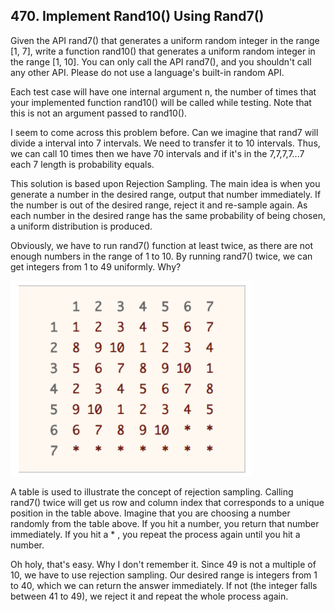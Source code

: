 ## 470. Implement Rand10() Using Rand7()

Given the API rand7() that generates a uniform random integer in the range [1, 7], write a function rand10() that generates a uniform random integer in the range [1, 10]. You can only call the API rand7(), and you shouldn't call any other API. Please do not use a language's built-in random API.

Each test case will have one internal argument n, the number of times that your implemented function rand10() will be called while testing. Note that this is not an argument passed to rand10().

I seem to come across this problem before. Can we imagine that rand7 will divide a interval into 7 intervals. We need to transfer it to 10 intervals. Thus, we can call 10 times then we have 70 intervals and if it's in the 7,7,7,7...7 each 7 length is probability equals.

This solution is based upon Rejection Sampling. The main idea is when you generate a number in the desired range, output that number immediately. If the number is out of the desired range, reject it and re-sample again. As each number in the desired range has the same probability of being chosen, a uniform distribution is produced.

Obviously, we have to run rand7() function at least twice, as there are not enough numbers in the range of 1 to 10. By running rand7() twice, we can get integers from 1 to 49 uniformly. Why?

![](470.png)

A table is used to illustrate the concept of rejection sampling. Calling rand7() twice will get us row and column index that corresponds to a unique position in the table above. Imagine that you are choosing a number randomly from the table above. If you hit a number, you return that number immediately. If you hit a * , you repeat the process again until you hit a number.

Oh holy, that's easy. Why I don't remember it. Since 49 is not a multiple of 10, we have to use rejection sampling. Our desired range is integers from 1 to 40, which we can return the answer immediately. If not (the integer falls between 41 to 49), we reject it and repeat the whole process again. 

